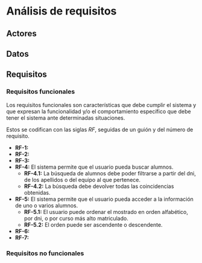 # Análisis de requisitos

## Actores

## Datos

## Requisitos

### Requisitos funcionales

Los requisitos funcionales son características que debe cumplir el sistema y que expresan la funcionalidad y/o el comportamiento específico que debe tener el sistema ante determinadas situaciones.

Estos se codifican con las siglas *RF*, seguidas de un guión y del número de requisito.

* **RF-1:** 
* **RF-2:** 
* **RF-3:** 
* **RF-4:** El sistema permite que el usuario pueda buscar alumnos.
	* **RF-4.1:** La búsqueda de alumnos debe poder filtrarse a partir del dni, de los apellidos o del equipo al que pertenece.
	* **RF-4.2:** La búsqueda debe devolver todas las coincidencias obtenidas.
* **RF-5:** El sistema permite que el usuario pueda acceder a la información de uno o varios alumnos.
	* **RF-5.1:** El usuario puede ordenar el mostrado en orden alfabético, por dni, o por curso más alto matriculado.
	* **RF-5.2:** El orden puede ser ascendente o descendente.
* **RF-6:** 
* **RF-7:**


### Requisitos no funcionales
